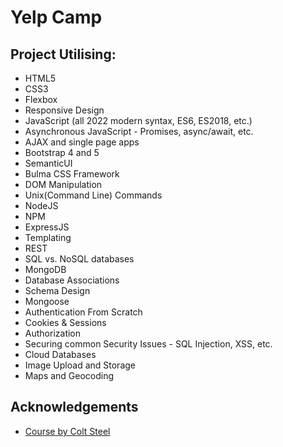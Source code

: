# Yelp Camp

## Project Utilising:
-    HTML5
-    CSS3
-    Flexbox
-    Responsive Design
-    JavaScript (all 2022 modern syntax, ES6, ES2018, etc.)
-    Asynchronous JavaScript - Promises, async/await, etc.
-    AJAX and single page apps
-    Bootstrap 4 and 5
-    SemanticUI
-    Bulma CSS Framework
-    DOM Manipulation
-    Unix(Command Line) Commands
-    NodeJS
-    NPM
-    ExpressJS
-    Templating
-    REST
-    SQL vs. NoSQL databases
-    MongoDB
-    Database Associations
-    Schema Design
-    Mongoose
-    Authentication From Scratch
-    Cookies & Sessions
-    Authorization
-    Securing common Security Issues - SQL Injection, XSS, etc.
-    Cloud Databases
-    Image Upload and Storage
-    Maps and Geocoding 

## Acknowledgements

 - [Course by Colt Steel](https://www.udemy.com/course/the-web-developer-bootcamp/)
